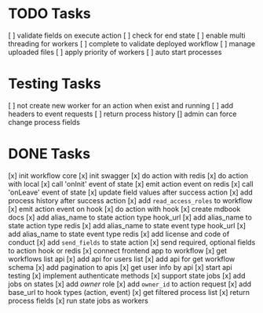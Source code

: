 # TODO Tasks

[ ] validate fields on execute action
[ ] check for end state
[ ] enable multi threading for workers
[ ] complete to validate deployed workflow
[ ] manage uploaded files
[ ] apply priority of workers
[ ] auto start processes


# Testing Tasks
[ ] not create new worker for an action when exist and running
[ ] add headers to event requests
[ ] return process history
[] admin can force change process fields

# DONE Tasks
[x] init workflow core
[x] init swagger
[x] do action with redis
[x] do action with local
[x] call 'onInit' event of state
[x] emit action event on redis
[x] call 'onLeave' event of state
[x] update field values after success action
[x] add process history after success action
[x] add `read_access_roles` to workflow
[x] emit action event on hook
[x] do action with hook
[x] create mdbook docs
[x] add alias_name to state action type hook_url
[x] add alias_name to state action type redis
[x] add alias_name to state event type hook_url
[x] add alias_name to state event type redis
[x] add license and code of conduct
[x] add `send_fields` to state action
[x] send required, optional fields to action hook or redis
[x] connect frontend app to workflow
[x] get workflows list api
[x] add api for users list
[x] add api for get workflow schema
[x] add pagination to apis
[x] get user info by api
[x] start api testing
[x] implement authenticate methods
[x] support state jobs
[x] add jobs on states
[x] add _owner_ role
[x] add `owner_id` to action request
[x] add base_url to hook types (action, event)
[x] get filtered process list
[x] return process fields
[x] run state jobs as workers
